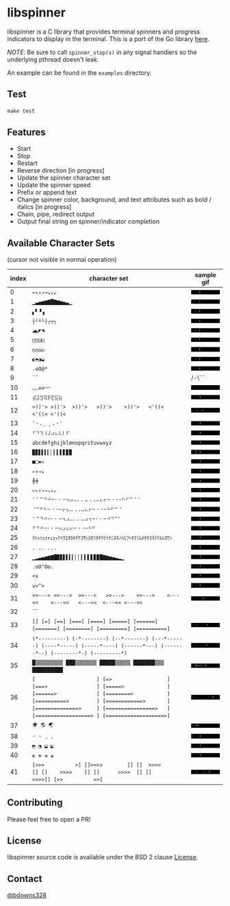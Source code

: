 # libspinner

libspinner is a C library that provides terminal spinners and progress indicators to display in the terminal. This is a port of the Go library [here](github.com/briandowns/spinner).

*NOTE*: Be sure to call `spinner_stop(s)` in any signal handlers so the underlying pthread doesn't leak.

An example can be found in the `examples` directory.

## Test

```sh
make test
```

## Features

* Start
* Stop
* Restart
* Reverse direction [in progress]
* Update the spinner character set
* Update the spinner speed
* Prefix or append text
* Change spinner color, background, and text attributes such as bold / italics [in progress]
* Chain, pipe, redirect output
* Output final string on spinner/indicator completion

## Available Character Sets
(cursor not visible in normal operation)

index | character set | sample gif
------|---------------|---------------
0  | ```←↖↑↗→↘↓↙``` | ![Sample Gif](gifs/0.gif)
1  | ```▁▃▄▅▆▇█▇▆▅▄▃▁``` | ![Sample Gif](gifs/1.gif)
2  | ```▖▘▝▗``` | ![Sample Gif](gifs/2.gif)
3  | ```┤┘┴└├┌┬┐``` | ![Sample Gif](gifs/3.gif)
4  | ```◢◣◤◥``` | ![Sample Gif](gifs/4.gif)
5  | ```◰◳◲◱``` | ![Sample Gif](gifs/5.gif)
6  | ```◴◷◶◵``` | ![Sample Gif](gifs/6.gif)
7  | ```◐◓◑◒``` | ![Sample Gif](gifs/7.gif)
8  | ```.oO@*``` | ![Sample Gif](gifs/8.gif)
9  | ```|/-\\``` | ![Sample Gif](gifs/9.gif)
10 | ```◡◡⊙⊙◠◠``` | ![Sample Gif](gifs/10.gif)
11 | ```⣾⣽⣻⢿⡿⣟⣯⣷``` | ![Sample Gif](gifs/11.gif)
12 | ```>))'> >))'>  >))'>   >))'>    >))'>   <'((<  <'((< <'((<``` | ![Sample Gif](gifs/12.gif)
13 | ```⠁⠂⠄⡀⢀⠠⠐⠈``` | ![Sample Gif](gifs/13.gif)
14 | ```⠋⠙⠹⠸⠼⠴⠦⠧⠇⠏``` | ![Sample Gif](gifs/14.gif)
15 | ```abcdefghijklmnopqrstuvwxyz``` | ![Sample Gif](gifs/15.gif)
16 | ```▉▊▋▌▍▎▏▎▍▌▋▊▉``` | ![Sample Gif](gifs/16.gif)
17 | ```■□▪▫``` | ![Sample Gif](gifs/17.gif)
18 | ```←↑→↓``` | ![Sample Gif](gifs/18.gif)
19 | ```╫╪``` | ![Sample Gif](gifs/19.gif)
20 | ```⇐⇖⇑⇗⇒⇘⇓⇙``` | ![Sample Gif](gifs/20.gif)
21 | ```⠁⠁⠉⠙⠚⠒⠂⠂⠒⠲⠴⠤⠄⠄⠤⠠⠠⠤⠦⠖⠒⠐⠐⠒⠓⠋⠉⠈⠈``` | ![Sample Gif](gifs/21.gif)
22 | ```⠈⠉⠋⠓⠒⠐⠐⠒⠖⠦⠤⠠⠠⠤⠦⠖⠒⠐⠐⠒⠓⠋⠉⠈``` | ![Sample Gif](gifs/22.gif)
23 | ```⠁⠉⠙⠚⠒⠂⠂⠒⠲⠴⠤⠄⠄⠤⠴⠲⠒⠂⠂⠒⠚⠙⠉⠁``` | ![Sample Gif](gifs/23.gif)
24 | ```⠋⠙⠚⠒⠂⠂⠒⠲⠴⠦⠖⠒⠐⠐⠒⠓⠋``` | ![Sample Gif](gifs/24.gif)
25 | ```ｦｧｨｩｪｫｬｭｮｯｱｲｳｴｵｶｷｸｹｺｻｼｽｾｿﾀﾁﾂﾃﾄﾅﾆﾇﾈﾉﾊﾋﾌﾍﾎﾏﾐﾑﾒﾓﾔﾕﾖﾗﾘﾙﾚﾛﾜﾝ``` | ![Sample Gif](gifs/25.gif)
26 | ```. .. ...``` | ![Sample Gif](gifs/26.gif)
27 | ```▁▂▃▄▅▆▇█▉▊▋▌▍▎▏▏▎▍▌▋▊▉█▇▆▅▄▃▂▁``` | ![Sample Gif](gifs/27.gif)
28 | ```.oO°Oo.``` | ![Sample Gif](gifs/28.gif)
29 | ```+x``` | ![Sample Gif](gifs/29.gif)
30 | ```v<^>``` | ![Sample Gif](gifs/30.gif)
31 | ```>>---> >>--->  >>--->   >>--->    >>--->    <---<<    <---<<   <---<<  <---<< <---<<``` | ![Sample Gif](gifs/31.gif)
32 | ```| || ||| |||| ||||| |||||| ||||| |||| ||| || |``` | ![Sample Gif](gifs/32.gif)
33 | ```[] [=] [==] [===] [====] [=====] [======] [=======] [========] [=========] [==========]``` | ![Sample Gif](gifs/33.gif)
34 | ```(*---------) (-*--------) (--*-------) (---*------) (----*-----) (-----*----) (------*---) (-------*--) (--------*-) (---------*)``` | ![Sample Gif](gifs/34.gif)
35 | ```█▒▒▒▒▒▒▒▒▒ ███▒▒▒▒▒▒▒ █████▒▒▒▒▒ ███████▒▒▒ ██████████``` | ![Sample Gif](gifs/35.gif)
36 | ```[                    ] [=>                  ] [===>                ] [=====>              ] [======>             ] [========>           ] [==========>         ] [============>       ] [==============>     ] [================>   ] [==================> ] [===================>]``` | ![Sample Gif](gifs/36.gif)
37 | ```🌍 🌎 🌏``` | ![Sample Gif](gifs/39.gif)
38 | ```◜ ◝ ◞ ◟``` | ![Sample Gif](gifs/40.gif)
39 | ```⬒ ⬔ ⬓ ⬕``` | ![Sample Gif](gifs/41.gif)
40 | ```⬖ ⬘ ⬗ ⬙``` | ![Sample Gif](gifs/42.gif)
41 | ```[>>>          >] []>>>>        [] []  >>>>      [] []    >>>>    [] []      >>>>  [] []        >>>>[] [>>          >>]``` | ![Sample Gif](gifs/43.gif)

## Contributing

Please feel free to open a PR!

## License

libspinner source code is available under the BSD 2 clause [License](/LICENSE).

## Contact

[@bdowns328](http://twitter.com/bdowns328)
